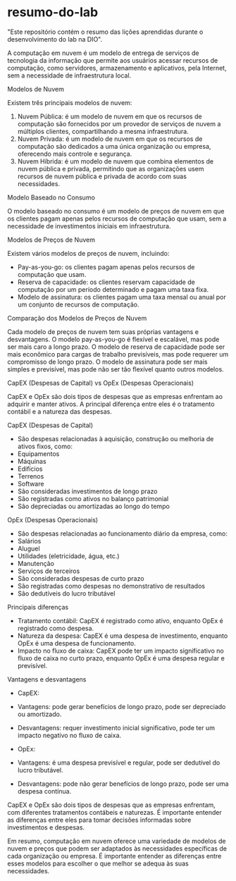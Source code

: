 # resumo-do-lab
"Este repositório contém o resumo das lições aprendidas durante o desenvolvimento do lab na DIO".


A computação em nuvem é um modelo de entrega de serviços de tecnologia da informação que permite aos usuários acessar recursos de computação, como servidores, armazenamento e aplicativos, pela Internet, sem a necessidade de infraestrutura local.

Modelos de Nuvem

Existem três principais modelos de nuvem:

1. Nuvem Pública: é um modelo de nuvem em que os recursos de computação são fornecidos por um provedor de serviços de nuvem a múltiplos clientes, compartilhando a mesma infraestrutura.
2. Nuvem Privada: é um modelo de nuvem em que os recursos de computação são dedicados a uma única organização ou empresa, oferecendo mais controle e segurança.
3. Nuvem Híbrida: é um modelo de nuvem que combina elementos de nuvem pública e privada, permitindo que as organizações usem recursos de nuvem pública e privada de acordo com suas necessidades.

Modelo Baseado no Consumo

O modelo baseado no consumo é um modelo de preços de nuvem em que os clientes pagam apenas pelos recursos de computação que usam, sem a necessidade de investimentos iniciais em infraestrutura.

Modelos de Preços de Nuvem

Existem vários modelos de preços de nuvem, incluindo:

- Pay-as-you-go: os clientes pagam apenas pelos recursos de computação que usam.
- Reserva de capacidade: os clientes reservam capacidade de computação por um período determinado e pagam uma taxa fixa.
- Modelo de assinatura: os clientes pagam uma taxa mensal ou anual por um conjunto de recursos de computação.

Comparação dos Modelos de Preços de Nuvem

Cada modelo de preços de nuvem tem suas próprias vantagens e desvantagens. O modelo pay-as-you-go é flexível e escalável, mas pode ser mais caro a longo prazo. O modelo de reserva de capacidade pode ser mais econômico para cargas de trabalho previsíveis, mas pode requerer um compromisso de longo prazo. O modelo de assinatura pode ser mais simples e previsível, mas pode não ser tão flexível quanto outros modelos.

CapEX (Despesas de Capital) vs OpEx (Despesas Operacionais)

CapEX e OpEx são dois tipos de despesas que as empresas enfrentam ao adquirir e manter ativos. A principal diferença entre eles é o tratamento contábil e a natureza das despesas.

CapEX (Despesas de Capital)

- São despesas relacionadas à aquisição, construção ou melhoria de ativos fixos, como:
- Equipamentos
- Máquinas
- Edifícios
- Terrenos
- Software
- São consideradas investimentos de longo prazo
- São registradas como ativos no balanço patrimonial
- São depreciadas ou amortizadas ao longo do tempo

OpEx (Despesas Operacionais)

- São despesas relacionadas ao funcionamento diário da empresa, como:
- Salários
- Aluguel
- Utilidades (eletricidade, água, etc.)
- Manutenção
- Serviços de terceiros
- São consideradas despesas de curto prazo
- São registradas como despesas no demonstrativo de resultados
- São dedutíveis do lucro tributável

Principais diferenças

- Tratamento contábil: CapEX é registrado como ativo, enquanto OpEx é registrado como despesa.
- Natureza da despesa: CapEX é uma despesa de investimento, enquanto OpEx é uma despesa de funcionamento.
- Impacto no fluxo de caixa: CapEX pode ter um impacto significativo no fluxo de caixa no curto prazo, enquanto OpEx é uma despesa regular e previsível.

Vantagens e desvantagens

- CapEX:

- Vantagens: pode gerar benefícios de longo prazo, pode ser depreciado ou amortizado.
- Desvantagens: requer investimento inicial significativo, pode ter um impacto negativo no fluxo de caixa.
- OpEx:
- Vantagens: é uma despesa previsível e regular, pode ser dedutível do lucro tributável.
- Desvantagens: pode não gerar benefícios de longo prazo, pode ser uma despesa contínua.

CapEX e OpEx são dois tipos de despesas que as empresas enfrentam, com diferentes tratamentos contábeis e naturezas. É importante entender as diferenças entre eles para tomar decisões informadas sobre investimentos e despesas.

Em resumo, computação em nuvem oferece uma variedade de modelos de nuvem e preços que podem ser adaptados às necessidades específicas de cada organização ou empresa. É importante entender as diferenças entre esses modelos para escolher o que melhor se adequa às suas necessidades.
